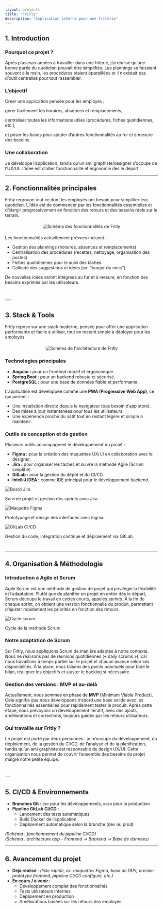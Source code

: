 ```yaml
---
layout: projects
title: "Fritly"
description: "Application interne pour une friterie"
---
```


<link rel="stylesheet" href="assets/style.css">

## 1. Introduction

### Pourquoi ce projet ?
Après plusieurs années à travailler dans une friterie, j’ai réalisé qu’une bonne partie du quotidien pouvait être simplifiée. Les plannings se faisaient souvent à la main, les procédures étaient éparpillées et il n’existait pas d’outil centralisé pour tout rassembler.

### L’objectif
Créer une application pensée pour les employés :

gérer facilement les horaires, absences et remplacements,

centraliser toutes les informations utiles (procédures, fiches quotidiennes, etc.),

et poser les bases pour ajouter d’autres fonctionnalités au fur et à mesure des besoins.

### Une collaboration
Je développe l’application, tandis qu’un ami graphiste/designer s’occupe de l’UX/UI. L’idée est d’allier fonctionnalité et ergonomie dès le départ.

---

## 2. Fonctionnalités principales
<div style="margin-bottom: 40px;">
  <p>
    Fritly regroupe tout ce dont les employés ont besoin pour simplifier leur quotidien.
    L’idée est de commencer par les fonctionnalités essentielles et d’élargir progressivement
    en fonction des retours et des besoins réels sur le terrain.
  </p>

  <!-- IMAGE : Schéma des fonctionnalités -->
  <div style="text-align: center; margin: 20px 0;">
    <img src="images/fritly_functionnalities.png" alt="Schéma des fonctionnalités de Fritly" style="max-width: 90%; border-radius: 8px;" class="zoomable">
  </div>

  <p>
    Les fonctionnalités actuellement prévues incluent :
    <ul>
      <li>Gestion des plannings (horaires, absences et remplacements)</li>
      <li>Centralisation des procédures (recettes, nettoyage, organisation des postes)</li>
      <li>Fiches quotidiennes pour le suivi des tâches</li>
      <li>Collecte des suggestions et idées (ex. “burger du mois”)</li>
    </ul>
    De nouvelles idées seront intégrées au fur et à mesure, en fonction des besoins exprimés par les utilisateurs.
  </p>
</div>
---

## 3. Stack & Tools

<div style="margin-bottom: 40px;">
  <p>
    Fritly repose sur une stack moderne, pensée pour offrir une application performante et facile à utiliser,
    tout en restant simple à déployer pour les employés.
  </p>

  <!-- IMAGE : Schéma architecture (Frontend -> Backend -> BDD) -->
  <div style="text-align: center; margin: 20px 0;">
    <img src="images/fritly_architecture.png" alt="Schéma de l'architecture de Fritly" style="max-width: 90%; border-radius: 8px;" class="zoomable">
  </div>

  <h3>Technologies principales</h3>
  <ul>
    <li><strong>Angular :</strong> pour un frontend réactif et ergonomique.</li>
    <li><strong>Spring Boot :</strong> pour un backend robuste et sécurisé.</li>
    <li><strong>PostgreSQL :</strong> pour une base de données fiable et performante.</li>
  </ul>

  <p>
    L’application est développée comme une <strong>PWA (Progressive Web App)</strong>, 
    ce qui permet :
  </p>
  <ul>
    <li>Une installation directe depuis le navigateur (pas besoin d’app store).</li>
    <li>Des mises à jour instantanées pour tous les utilisateurs.</li>
    <li>Une expérience proche du natif tout en restant légère et simple à maintenir.</li>
  </ul>

  <h3>Outils de conception et de gestion</h3>
  <p>Plusieurs outils accompagnent le développement du projet :</p>
  <ul>
    <li><strong>Figma :</strong> pour la création des maquettes UX/UI en collaboration avec le designer.</li>
    <li><strong>Jira :</strong> pour organiser les tâches et suivre la méthode Agile (Scrum simplifié).</li>
    <li><strong>GitLab :</strong> pour la gestion du dépôt et du CI/CD.</li>
    <li><strong>IntelliJ IDEA :</strong> comme IDE principal pour le développement backend.</li>
  </ul>
  
  <div id="lightbox">
    <img id="lightbox-img">
  </div>
  
  <!-- IMAGES : Screens Figma, Jira, GitLab -->
  <div class="tool-gallery">
    <div class="tool-item">
      <img src="images/jira.png" alt="Board Jira" class="zoomable">
      <p class="caption">Suivi de projet et gestion des sprints avec Jira.</p>
    </div>
    <div class="tool-item">
      <img src="images/figma.png" alt="Maquette Figma" class="zoomable">
      <p class="caption">Prototypage et design des interfaces avec Figma.</p>
    </div>
    <div class="tool-item">
      <img src="images/gitlab.png" alt="GitLab CI/CD" class="zoomable">
      <p class="caption">Gestion du code, intégration continue et déploiement via GitLab.</p>
    </div>
  </div>
</div>

---

## 4. Organisation & Méthodologie
<div style="margin-bottom: 40px;">
  <h3>Introduction à Agile et Scrum</h3>
  <p>
    Agile Scrum est une méthode de gestion de projet qui privilégie la flexibilité et l’adaptation.  
    Plutôt que de planifier un projet en entier dès le départ, Scrum découpe le travail en cycles courts, appelés <em>sprints</em>.  
    À la fin de chaque sprint, on obtient une version fonctionnelle du produit, permettant d’ajuster rapidement les priorités en fonction des retours.
  </p>

  <div class="tool-item">
    <img src="images/scrum_agile.png" alt="Cycle scrum" class="zoomable">
    <p class="caption">Cycle de la méthode Scrum.</p>
  </div>

  <h3>Notre adaptation de Scrum</h3>
  <p>
    Sur Fritly, nous appliquons Scrum de manière adaptée à notre contexte.  
    Nous ne réalisons pas de réunions quotidiennes (« daily scrums »), car nous travaillons à temps partiel sur le projet et chacun avance selon ses disponibilités.  
    À la place, nous faisons des points ponctuels pour faire le bilan, réaligner les objectifs et ajuster le backlog si nécessaire.
  </p>

  <h3>Gestion des versions : MVP et au-delà</h3>
  <p>
    Actuellement, nous sommes en phase de <strong>MVP</strong> (Minimum Viable Product).  
    Cela signifie que nous développons d’abord une base solide avec les fonctionnalités essentielles pour rapidement tester le produit.  
    Après cette étape, nous prévoyons un développement itératif, avec des ajouts, améliorations et corrections, toujours guidés par les retours utilisateurs.
  </p>

  <h3>Qui travaille sur Fritly ?</h3>
  <p>
    Le projet est porté par deux personnes :  
    je m’occupe du développement, du déploiement, de la gestion du CI/CD, de l’analyse et de la planification,  
    tandis qu’un ami graphiste est responsable du design UX/UI.  
    Cette organisation nous permet de couvrir l’ensemble des besoins du projet malgré notre petite équipe.
  </p>
</div>
---

## 5. CI/CD & Environnements
- **Branches Git** : `dev` pour les développements, `main` pour la production  
- **Pipeline GitLab CI/CD** :  
  - Lancement des tests automatiques  
  - Build Docker de l’application  
  - Déploiement automatique selon la branche (dev ou prod)

*(Schéma : fonctionnement du pipeline CI/CD)*  
*(Schéma : architecture app - Frontend → Backend → Base de données)*

---

## 6. Avancement du projet
- **Déjà réalisé** : *(liste rapide, ex. maquettes Figma, base de l’API, premier prototype frontend, pipeline CI/CD configuré, etc.)*  
- **En cours / à venir** :
  - Développement complet des fonctionnalités
  - Tests utilisateurs internes
  - Déploiement en production
  - Améliorations basées sur les retours des employés
